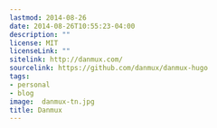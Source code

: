 ```yaml
---
lastmod: 2014-08-26
date: 2014-08-26T10:55:23-04:00
description: ""
license: MIT
licenseLink: ""
sitelink: http://danmux.com/
sourcelink: https://github.com/danmux/danmux-hugo
tags:
- personal
- blog
image:  danmux-tn.jpg
title: Danmux
---
```



